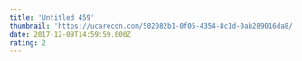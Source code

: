 ```yaml
---
title: 'Untitled 459'
thumbnail: 'https://ucarecdn.com/502082b1-0f05-4354-8c1d-0ab289016da8/'
date: 2017-12-09T14:59:59.000Z
rating: 2
---
```

